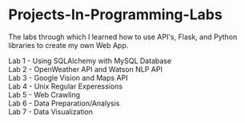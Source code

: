 # Projects-In-Programming-Labs
The labs through which I learned how to use API's, Flask, and Python libraries to create my own Web App.

Lab 1 - Using SQLAlchemy with MySQL Database   
Lab 2 - OpenWeather API and Watson NLP API   
Lab 3 - Google Vision and Maps API   
Lab 4 - Unix Regular Experessions  
Lab 5 - Web Crawling  
Lab 6 - Data Preparation/Analysis   
Lab 7 - Data Visualization   
